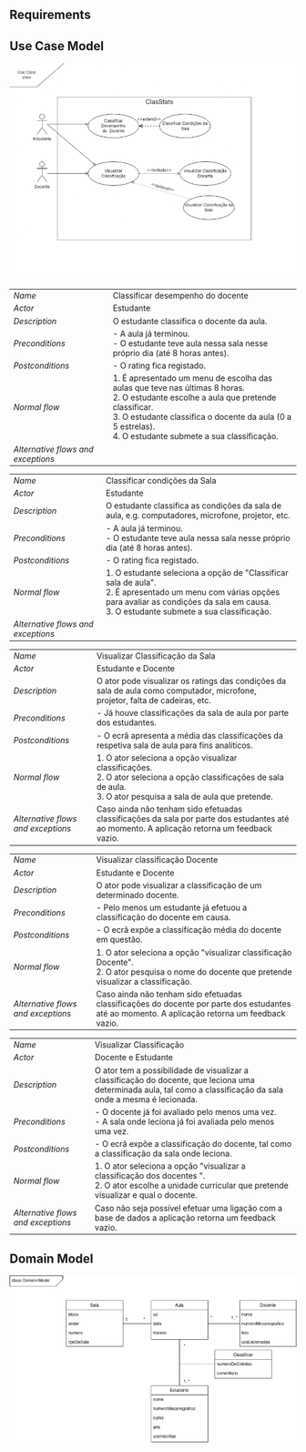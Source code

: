 ## Requirements

## Use Case Model

 <p align="center" justify="center">
  <img src="https://github.com/LEIC-ES-2021-22/2LEIC03T2/blob/main/images/UseCases.png"/>
</p>

|||
| --- | --- |
| *Name* | Classificar desempenho do docente |
| *Actor* |  Estudante | 
| *Description* | O estudante classifica o docente da aula. |
| *Preconditions* | - A aula já terminou. <br>  - O estudante teve aula nessa sala nesse próprio dia (até 8 horas antes). |
| *Postconditions* |  - O rating fica registado. |
| *Normal flow* | 1. É apresentado um menu de escolha das aulas que teve nas últimas 8 horas.<br> 2. O estudante escolhe a aula que pretende classificar.<br> 3. O estudante classifica o docente da aula (0 a 5 estrelas).<br> 4. O estudante submete a sua classificação. |
| *Alternative flows and exceptions* |  |

|||
| --- | --- |
| *Name* | Classificar condições da Sala |
| *Actor* |  Estudante | 
| *Description* | O estudante classifica as condições da sala de aula, e.g. computadores, microfone, projetor, etc. |
| *Preconditions* | - A aula já terminou. <br>  - O estudante teve aula nessa sala nesse próprio dia (até 8 horas antes). |
| *Postconditions* |  - O rating fica registado. |
| *Normal flow* | 1. O estudante seleciona a opção de "Classificar sala de aula".<br> 2. É apresentado um menu com várias opções para avaliar as condições da sala em causa.<br> 3. O estudante submete a sua classificação. |
| *Alternative flows and exceptions* |  |

|||
| --- | --- |
| *Name* | Visualizar Classificação da Sala |
| *Actor* |  Estudante e Docente | 
| *Description* | O ator pode visualizar os ratings das condições da sala de aula como computador, microfone, <br> projetor, falta de cadeiras, etc. |
| *Preconditions* | - Já houve classificações da sala de aula por parte dos estudantes. |
| *Postconditions* | - O ecrã apresenta a média das classificações da respetiva sala de aula para fins analíticos. |
| *Normal flow* | 1. O ator seleciona a opção visualizar classificações.<br> 2. O ator seleciona a opção classificações de sala de aula.<br> 3. O ator pesquisa a sala de aula que pretende. |
| *Alternative flows and exceptions* | Caso ainda não tenham sido efetuadas classificações da sala por parte dos estudantes até ao momento. A aplicação retorna um feedback vazio. |

|||
| --- | --- |
| *Name* | Visualizar classificação Docente |
| *Actor* | Estudante e Docente |
| *Description* | O ator pode visualizar a classificação de um determinado docente. |
| *Preconditions* | - Pelo menos um estudante já efetuou a classificação do docente em causa. |
| *Postconditions* | - O ecrã expõe a classificação média do docente em questão. |
| *Normal flow* | 1. O ator seleciona a opção "visualizar classificação Docente". <br> 2. O ator pesquisa o nome do docente que pretende visualizar a classificação. |
| *Alternative flows and exceptions* | Caso ainda não tenham sido efetuadas classificações do docente por parte dos estudantes até ao momento. A aplicação retorna um feedback vazio. |

|||
| --- | --- |
| *Name* | Visualizar Classificação |
| *Actor* |  Docente e Estudante | 
| *Description* | O ator tem a possibilidade de visualizar a classificação do docente, que leciona uma determinada aula, tal como a classificação da sala onde a mesma é lecionada. |
| *Preconditions* | - O docente já foi avaliado pelo menos uma vez. <br>  - A sala onde leciona já foi avaliada pelo menos uma vez. |
| *Postconditions* |  - O ecrã expõe a classificação do docente, tal como a classificação da sala onde leciona. |
| *Normal flow* | 1. O ator seleciona a opção "visualizar a classificação dos docentes ".<br> 2. O ator escolhe a unidade curricular que pretende visualizar e qual o docente.<br>
| *Alternative flows and exceptions* | Caso não seja possível efetuar uma ligação com a base de dados a aplicação retorna um feedback vazio. |

## Domain Model

 <p align="center" justify="center">
  <img src="https://github.com/LEIC-ES-2021-22/2LEIC03T2/blob/main/images/DomainModel.jpg"/>
</p>
